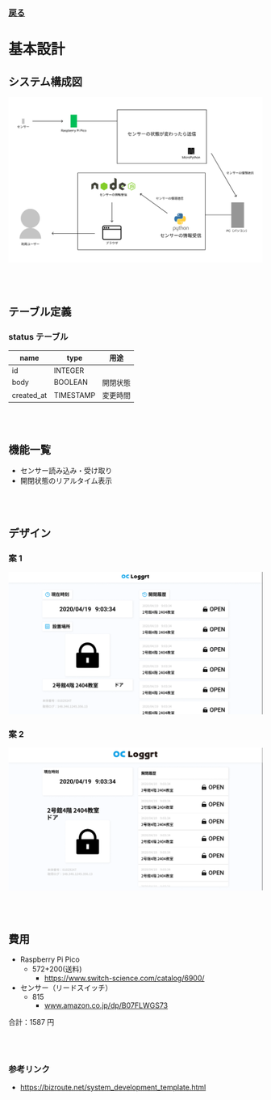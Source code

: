 ### [戻る](./../process.md)

# 基本設計

## システム構成図

<img src="../images/system.svg" alt="system" />

<br><br>

## テーブル定義

### status テーブル

| name       | type      | 用途     |
| ---------- | --------- | -------- |
| id         | INTEGER   |          |
| body       | BOOLEAN   | 開閉状態 |
| created_at | TIMESTAMP | 変更時間 |

<br><br>

## 機能一覧

- センサー読み込み・受け取り
- 開閉状態のリアルタイム表示

<br><br>

## デザイン

### 案 1

<img src="../images/design-1.png" alt="design-1" />

### 案 2

<img src="../images/design-2.png" alt="design-2" />

<br><br>

## 費用

- Raspberry Pi Pico
  - 572+200(送料)
    - https://www.switch-science.com/catalog/6900/
- センサー（リードスイッチ）
  - 815
    - www.amazon.co.jp/dp/B07FLWGS73

合計：1587 円

<br><br>

### 参考リンク

- https://bizroute.net/system_development_template.html
